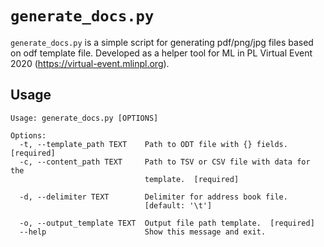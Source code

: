 # `generate_docs.py`

`generate_docs.py` is a simple script for generating pdf/png/jpg files based on odf template file. Developed as a helper tool for ML in PL Virtual Event 2020 (https://virtual-event.mlinpl.org).

## Usage
```
Usage: generate_docs.py [OPTIONS]

Options:
  -t, --template_path TEXT    Path to ODT file with {} fields.  [required]
  -c, --content_path TEXT     Path to TSV or CSV file with data for the
                              template.  [required]

  -d, --delimiter TEXT        Delimiter for address book file.
                              [default: '\t']

  -o, --output_template TEXT  Output file path template.  [required]
  --help                      Show this message and exit.
```
